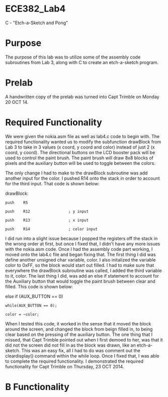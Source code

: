 ECE382_Lab4
===========

C - "Etch-a-Sketch and Pong"

# Purpose
  The purpose of this lab was to utilize some of the assembly code subroutines from Lab 3, along with C to create an etch-a-sketch program. 
  
  
# Prelab
  A handwritten copy of the prelab was turned into Capt Trimble on Monday 20 OCT 14.
  
# Required Functionality

  We were given the nokia.asm file as well as lab4.c code to begin with. The required functionality wanted us to modify the subfunction drawBlock from Lab 3 to take in 3 values (x coord, y coord and color) instead of just 2 (x coord, y coord). The directional buttons on the LCD booster pack will be used to control the paint brush. The paint brush will draw 8x8 blocks of pixels and the auxiliary button will be used to toggle between the colors. 
  
  The only change I had to make to the drawBlock subroutine was add another input for the color. I pushed R14 onto the stack in order to account for the third input. That code is shown below: 
  
drawBlock:

	push	R5

	push	R12					; y input
	
	push	R13					; x input
	
	push 	R14					; color input

	
  
  I did run into a slight issue because I popped the registers off the stack in the wrong order at first, but once I fixed that, I didn't have any more issues with the nokia.asm code. Once I had the assembly code part working, I moved onto the lab4.c file and began fixing that. The first thing I did was define another unsigned char variable, color. I also initalized the variable color to 0xFF, so the block would start out filled. I had to make sure that everywhere the drawBlock subroutine was called, I added the third variable to it, color. The last thing I did, was add an else if statement to account for the Auxiliary button that would toggle the paint brush between clear and filled. This code is shown below:


 else if (AUX_BUTTON == 0)
 
	while(AUX_BUTTON == 0);
	
	color = ~color;

 
 
 When I tested this code, it worked in the sense that it moved the block around the screen, and changed the block from beign filled in, to being clear based on the pressing of the auxiliary button. The one thing that I missed, that Capt Trimble pointed out when I first demoed to her, was that it did not the screen did not fill in as the block was drawn, like an etch-a-sketch. This was an easy fix, all I had to do was comment out the cleardisplay() command within the while loop. Once I fixed that, I was able to complete the required functionality. I demonstrated the required functionality for Capt Trimble on Thursday, 23 OCT 2014. 
 
# B Functionality
